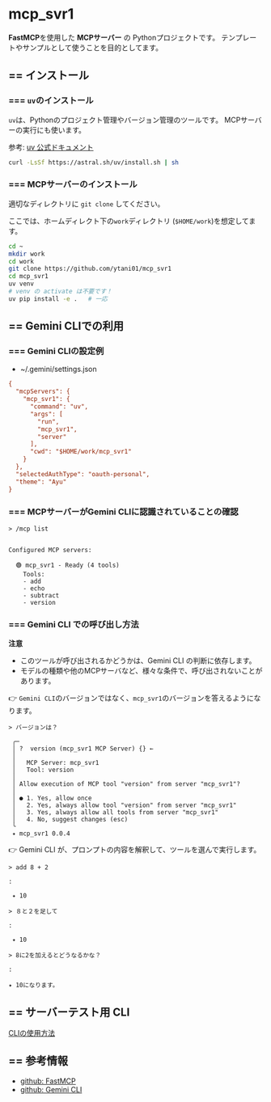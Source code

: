 # mcp_svr1

**FastMCP**を使用した **MCPサーバー** の Pythonプロジェクトです。
テンプレートやサンプルとして使うことを目的としてます。

## == インストール

### === ``uv``のインストール

``uv``は、Pythonのプロジェクト管理やバージョン管理のツールです。
MCPサーバーの実行にも使います。

参考: [uv 公式ドキュメント](https://docs.astral.sh/uv/getting-started/installation/)

``` bash
curl -LsSf https://astral.sh/uv/install.sh | sh
```

### === MCPサーバーのインストール

適切なディレクトリに ``git clone`` してください。

ここでは、ホームディレクト下の`work`ディレクトリ (`$HOME/work`)を想定してます。

``` bash
cd ~
mkdir work
cd work
git clone https://github.com/ytani01/mcp_svr1
cd mcp_svr1
uv venv
# venv の activate は不要です！
uv pip install -e .   # 一応
```


## == Gemini CLIでの利用

### === Gemini CLIの設定例

* ~/.gemini/settings.json
``` ini
{
  "mcpServers": {
    "mcp_svr1": {
      "command": "uv",
      "args": [
        "run",
        "mcp_svr1",
        "server"
      ],
      "cwd": "$HOME/work/mcp_svr1"
    }
  },
  "selectedAuthType": "oauth-personal",
  "theme": "Ayu"
}
```


### === MCPサーバーがGemini CLIに認識されていることの確認


``` text
> /mcp list


Configured MCP servers:

  🟢 mcp_svr1 - Ready (4 tools)
    Tools:
    - add
    - echo
    - subtract
    - version
```


### === **Gemini CLI** での呼び出し方法

**注意**

- このツールが呼び出されるかどうかは、Gemini CLI の判断に依存します。
- モデルの種類や他のMCPサーバなど、様々な条件で、呼び出されないことがあります。


👉 `Gemini CLI`のバージョンではなく、`mcp_svr1`のバージョンを答えるようになります。
``` text
> バージョンは？

 ╭─
 │ ?  version (mcp_svr1 MCP Server) {} ←
 │
 │   MCP Server: mcp_svr1
 │   Tool: version
 │
 │ Allow execution of MCP tool "version" from server "mcp_svr1"?
 │
 │ ● 1. Yes, allow once
 │   2. Yes, always allow tool "version" from server "mcp_svr1"
 │   3. Yes, always allow all tools from server "mcp_svr1"
 │   4. No, suggest changes (esc)
 ╰
 ✦ mcp_svr1 0.0.4
```


👉 Gemini CLI が、プロンプトの内容を解釈して、ツールを選んで実行します。
``` text
> add 8 + 2

:

 ✦ 10
```

``` text
> ８と２を足して

:

 ✦ 10
```

``` text
> 8に2を加えるとどうなるかな？

:

✦ 10になります。
```


## == サーバーテスト用 CLI

[CLIの使用方法](docs/CLI.md)


## == 参考情報

- [github: FastMCP](https://github.com/jlowin/fastmcp)
- [github: Gemini CLI](https://github.com/google-gemini/gemini-cli)
